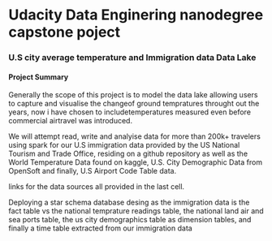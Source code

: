 # Udacity Data Enginering nanodegree capstone poject
### U.S city average temperature and Immigration data Data Lake

#### Project Summary
Generally the scope of this project is to model the data lake allowing users to capture and visualise the changeof ground tempratures throught out the years, now i have chosen to includetemperatures measured even before commercial airtravel was introduced.

We will attempt read, write and analyise data for more than 200k+ travelers
using spark for our U.S immigration data provided by the US National Tourism
and Trade Office, residing on a github repository as well as the World Temperature Data found on kaggle, U.S. City Demographic Data from OpenSoft and finally, U.S Airport Code Table data.

links for the data sources all provided in the last cell.

Deploying a star schema database desing as the immigration data is the fact table vs
the national temprature readings table, the national land air and sea ports table, 
the us city demographics table as dimension tables, and finally a time table extracted from
our immigration data
